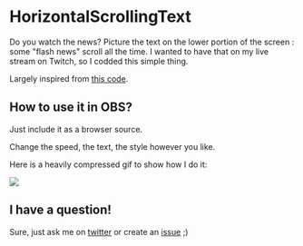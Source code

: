 # HorizontalScrollingText
Do you watch the news?
Picture the text on the lower portion of the screen : some "flash news" scroll all the time.
I wanted to have that on my live stream on Twitch, so I codded this simple thing.

Largely inspired from [this code](https://dev.to/techthor/pure-css-continuous-horizontal-text-scroll-42a3).

## How to use it in OBS?
Just include it as a browser source.

Change the speed, the text, the style however you like.

Here is a heavily compressed gif to show how I do it:

![](https://raw.githubusercontent.com/lucienbill/HorizontalScrollingText/main/Documentation/newsbanner-compressed.gif)

## I have a question!
Sure, just ask me on [twitter](https://twitter.com/BillyTheTroll) or create an [issue](https://github.com/lucienbill/HorizontalScrollingText/issues) ;)
